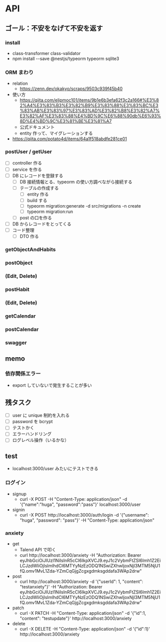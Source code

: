 # API

## ゴール：不安をなげて不安を返す

### install

- class-transformer class-validator
- npm install --save @nestjs/typeorm typeorm sqlite3

### ORM まわり

- relation
  - https://zenn.dev/okakyo/scraps/9503c939f45b40
- 使い方
  - https://qiita.com/elipmoc101/items/9b1e6b3efa62f3c2a166#%E3%82%A4%E3%83%B3%E3%82%B9%E3%83%88%E3%83%BC%E3%83%AB%E3%83%97%E3%83%AD%E3%82%B8%E3%82%A7%E3%82%AF%E3%83%88%E4%BD%9C%E6%88%90db%E6%93%8D%E4%BD%9C%E3%81%BE%E3%81%A7
  - 公式ドキュメント
  - entity 作って、マイグレーションする
- https://qiita.com/potato4d/items/64a1f518abdfe281ce01

### postUser / getUser

- [ ] controller 作る
- [ ] service を作る
- [ ] DB にレコードを登録する
  - [ ] DB 接続情報とる、typeorm の使い方調べながら接続する
  - [ ] テーブルの作成する
    - [ ] entity 作る
    - [ ] build する
    - [ ] typeorm migration:generate -d src/migrations -n create
    - [ ] typeorm migration:run
  - [ ] post の口を作る
- [ ] DB からレコードをとってくる
- [ ] コード整理
  - [ ] DTO 作る

### getObjectAndHabits

### postObject

### (Edit, Delete)

### postHabit

### (Edit, Delete)

### getCalendar

### postCalendar

### swagger

## memo

### 依存関係エラー

- export していないで発生することが多い

## 残タスク

- [ ] user に unique 制約を入れる
- [ ] password を bcrypt
- [ ] テストかく
- [ ] エラーハンドリング
- [ ] ログレベル操作（いるかな）

## test

- localhost:3000/user みたいにテストできる

### ログイン

- signup
  - curl -X POST -H "Content-Type: application/json" -d '{"name":"huga", "password":"pass"}' localhost:3000/user
- signin
  - curl -X POST http://localhost:3000/auth/login -d '{"username": "huga", "password": "pass"}' -H "Content-Type: application/json"

### anxiety

- get
  - Talend API で叩く
  - curl http://localhost:3000/anxiety -H "Authorization: Bearer eyJhbGciOiJIUzI1NiIsInR5cCI6IkpXVCJ9.eyJ1c2VybmFtZSI6Imh1Z2EiLCJzdWIiOjIsImlhdCI6MTYyNzEzODQ1NSwiZXhwIjoxNjI3MTM5NjU1fQ.omv1MvL1Zda-YZmCqGjgZcgxgdmksgddafa3WAp2drw"
- post
  - curl http://localhost:3000/anxiety -d '{"userId": 1, "content": "testanxiety"}' -H "Authorization: Bearer eyJhbGciOiJIUzI1NiIsInR5cCI6IkpXVCJ9.eyJ1c2VybmFtZSI6Imh1Z2EiLCJzdWIiOjIsImlhdCI6MTYyNzEzODQ1NSwiZXhwIjoxNjI3MTM5NjU1fQ.omv1MvL1Zda-YZmCqGjgZcgxgdmksgddafa3WAp2drw"
- patch
  - curl -X PATCH -H "Content-Type: application/json" -d '{"id":1, "content": "testupdate"}' http://localhost:3000/anxiety
- delete
  - curl -X DELETE -H "Content-Type: application/json" -d '{"id":1}' http://localhost:3000/anxiety

###
